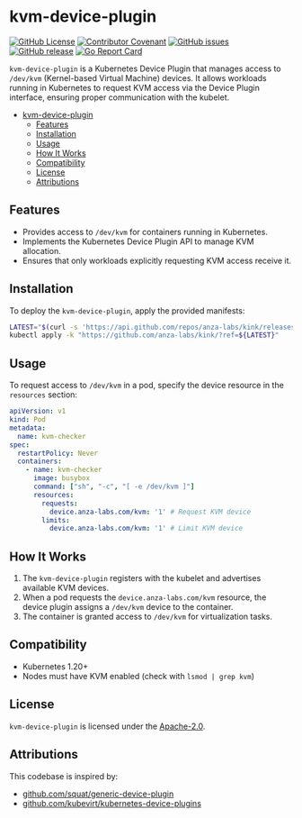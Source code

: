 # kvm-device-plugin

[![GitHub License](https://img.shields.io/github/license/anza-labs/kvm-device-plugin)][license]
[![Contributor Covenant](https://img.shields.io/badge/Contributor%20Covenant-2.1-4baaaa.svg)](code_of_conduct.md)
[![GitHub issues](https://img.shields.io/github/issues/anza-labs/kvm-device-plugin)](https://github.com/anza-labs/kvm-device-plugin/issues)
[![GitHub release](https://img.shields.io/github/release/anza-labs/kvm-device-plugin)](https://GitHub.com/anza-labs/kvm-device-plugin/releases/)
[![Go Report Card](https://goreportcard.com/badge/github.com/anza-labs/kvm-device-plugin)](https://goreportcard.com/report/github.com/anza-labs/kvm-device-plugin)

`kvm-device-plugin` is a Kubernetes Device Plugin that manages access to `/dev/kvm` (Kernel-based Virtual Machine) devices. It allows workloads running in Kubernetes to request KVM access via the Device Plugin interface, ensuring proper communication with the kubelet.

- [kvm-device-plugin](#kvm-device-plugin)
  - [Features](#features)
  - [Installation](#installation)
  - [Usage](#usage)
  - [How It Works](#how-it-works)
  - [Compatibility](#compatibility)
  - [License](#license)
  - [Attributions](#attributions)

## Features

- Provides access to `/dev/kvm` for containers running in Kubernetes.
- Implements the Kubernetes Device Plugin API to manage KVM allocation.
- Ensures that only workloads explicitly requesting KVM access receive it.

## Installation

To deploy the `kvm-device-plugin`, apply the provided manifests:

```sh
LATEST="$(curl -s 'https://api.github.com/repos/anza-labs/kink/releases/latest' | jq -r '.tag_name')"
kubectl apply -k "https://github.com/anza-labs/kink/?ref=${LATEST}"
```

## Usage

To request access to `/dev/kvm` in a pod, specify the device resource in the `resources` section:

```yaml
apiVersion: v1
kind: Pod
metadata:
  name: kvm-checker
spec:
  restartPolicy: Never
  containers:
    - name: kvm-checker
      image: busybox
      command: ["sh", "-c", "[ -e /dev/kvm ]"]
      resources:
        requests:
          device.anza-labs.com/kvm: '1' # Request KVM device
        limits:
          device.anza-labs.com/kvm: '1' # Limit KVM device
```

## How It Works

1. The `kvm-device-plugin` registers with the kubelet and advertises available KVM devices.
2. When a pod requests the `device.anza-labs.com/kvm` resource, the device plugin assigns a `/dev/kvm` device to the container.
3. The container is granted access to `/dev/kvm` for virtualization tasks.

## Compatibility

- Kubernetes 1.20+
- Nodes must have KVM enabled (check with `lsmod | grep kvm`)

## License

`kvm-device-plugin` is licensed under the [Apache-2.0][license].

## Attributions

This codebase is inspired by:
- [github.com/squat/generic-device-plugin](https://github.com/squat/generic-device-plugin)
- [github.com/kubevirt/kubernetes-device-plugins](https://github.com/kubevirt/kubernetes-device-plugins)

<!-- Resources -->

[license]: https://github.com/anza-labs/kvm-device-plugin/blob/main/LICENSE
